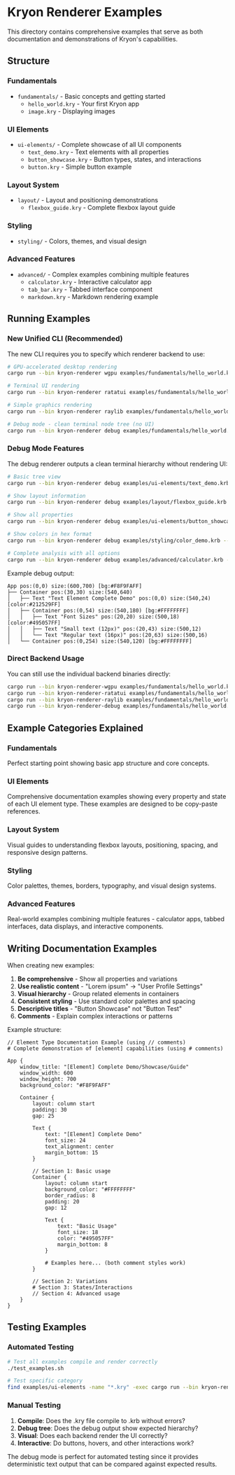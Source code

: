 # Kryon Renderer Examples

This directory contains comprehensive examples that serve as both documentation and demonstrations of Kryon's capabilities.

## Structure

### Fundamentals
- `fundamentals/` - Basic concepts and getting started
  - `hello_world.kry` - Your first Kryon app
  - `image.kry` - Displaying images

### UI Elements  
- `ui-elements/` - Complete showcase of all UI components
  - `text_demo.kry` - Text elements with all properties
  - `button_showcase.kry` - Button types, states, and interactions
  - `button.kry` - Simple button example

### Layout System
- `layout/` - Layout and positioning demonstrations  
  - `flexbox_guide.kry` - Complete flexbox layout guide

### Styling
- `styling/` - Colors, themes, and visual design

### Advanced Features
- `advanced/` - Complex examples combining multiple features
  - `calculator.kry` - Interactive calculator app
  - `tab_bar.kry` - Tabbed interface component
  - `markdown.kry` - Markdown rendering example

## Running Examples

### New Unified CLI (Recommended)

The new CLI requires you to specify which renderer backend to use:

```bash
# GPU-accelerated desktop rendering
cargo run --bin kryon-renderer wgpu examples/fundamentals/hello_world.krb

# Terminal UI rendering  
cargo run --bin kryon-renderer ratatui examples/fundamentals/hello_world.krb

# Simple graphics rendering
cargo run --bin kryon-renderer raylib examples/fundamentals/hello_world.krb

# Debug mode - clean terminal node tree (no UI)
cargo run --bin kryon-renderer debug examples/fundamentals/hello_world.krb
```

### Debug Mode Features

The debug renderer outputs a clean terminal hierarchy without rendering UI:

```bash
# Basic tree view
cargo run --bin kryon-renderer debug examples/ui-elements/text_demo.krb

# Show layout information  
cargo run --bin kryon-renderer debug examples/layout/flexbox_guide.krb --show-layout

# Show all properties
cargo run --bin kryon-renderer debug examples/ui-elements/button_showcase.krb --show-properties

# Show colors in hex format
cargo run --bin kryon-renderer debug examples/styling/color_demo.krb --show-colors

# Complete analysis with all options
cargo run --bin kryon-renderer debug examples/advanced/calculator.krb --show-layout --show-properties --show-colors
```

Example debug output:
```
App pos:(0,0) size:(600,700) [bg:#F8F9FAFF]
├── Container pos:(30,30) size:(540,640)
│   ├── Text "Text Element Complete Demo" pos:(0,0) size:(540,24) [color:#212529FF]
│   ├── Container pos:(0,54) size:(540,180) [bg:#FFFFFFFF]
│   │   ├── Text "Font Sizes" pos:(20,20) size:(500,18) [color:#495057FF]
│   │   ├── Text "Small text (12px)" pos:(20,43) size:(500,12)
│   │   └── Text "Regular text (16px)" pos:(20,63) size:(500,16)
│   └── Container pos:(0,254) size:(540,120) [bg:#FFFFFFFF]
```

### Direct Backend Usage

You can still use the individual backend binaries directly:

```bash
cargo run --bin kryon-renderer-wgpu examples/fundamentals/hello_world.krb
cargo run --bin kryon-renderer-ratatui examples/fundamentals/hello_world.krb  
cargo run --bin kryon-renderer-raylib examples/fundamentals/hello_world.krb
cargo run --bin kryon-renderer-debug examples/fundamentals/hello_world.krb --format tree
```

## Example Categories Explained

### Fundamentals
Perfect starting point showing basic app structure and core concepts.

### UI Elements
Comprehensive documentation examples showing every property and state of each UI element type. These examples are designed to be copy-paste references.

### Layout System
Visual guides to understanding flexbox layouts, positioning, spacing, and responsive design patterns.

### Styling  
Color palettes, themes, borders, typography, and visual design systems.

### Advanced Features
Real-world examples combining multiple features - calculator apps, tabbed interfaces, data displays, and interactive components.

## Writing Documentation Examples

When creating new examples:

1. **Be comprehensive** - Show all properties and variations
2. **Use realistic content** - "Lorem ipsum" → "User Profile Settings"  
3. **Visual hierarchy** - Group related elements in containers
4. **Consistent styling** - Use standard color palettes and spacing
5. **Descriptive titles** - "Button Showcase" not "Button Test"
6. **Comments** - Explain complex interactions or patterns

Example structure:
```kry
// Element Type Documentation Example (using // comments)
# Complete demonstration of [element] capabilities (using # comments)

App {
    window_title: "[Element] Complete Demo/Showcase/Guide"
    window_width: 600
    window_height: 700
    background_color: "#F8F9FAFF"
    
    Container {
        layout: column start
        padding: 30
        gap: 25
        
        Text {
            text: "[Element] Complete Demo"
            font_size: 24
            text_alignment: center
            margin_bottom: 15
        }
        
        // Section 1: Basic usage
        Container {
            layout: column start
            background_color: "#FFFFFFFF"
            border_radius: 8
            padding: 20
            gap: 12
            
            Text {
                text: "Basic Usage"
                font_size: 18
                color: "#495057FF"
                margin_bottom: 8
            }
            
            # Examples here... (both comment styles work)
        }
        
        // Section 2: Variations
        # Section 3: States/Interactions  
        // Section 4: Advanced usage
    }
}
```

## Testing Examples

### Automated Testing

```bash
# Test all examples compile and render correctly
./test_examples.sh

# Test specific category
find examples/ui-elements -name "*.kry" -exec cargo run --bin kryon-renderer debug {} \;
```

### Manual Testing

1. **Compile**: Does the .kry file compile to .krb without errors?
2. **Debug tree**: Does the debug output show expected hierarchy?
3. **Visual**: Does each backend render the UI correctly?
4. **Interactive**: Do buttons, hovers, and other interactions work?

The debug mode is perfect for automated testing since it provides deterministic text output that can be compared against expected results.